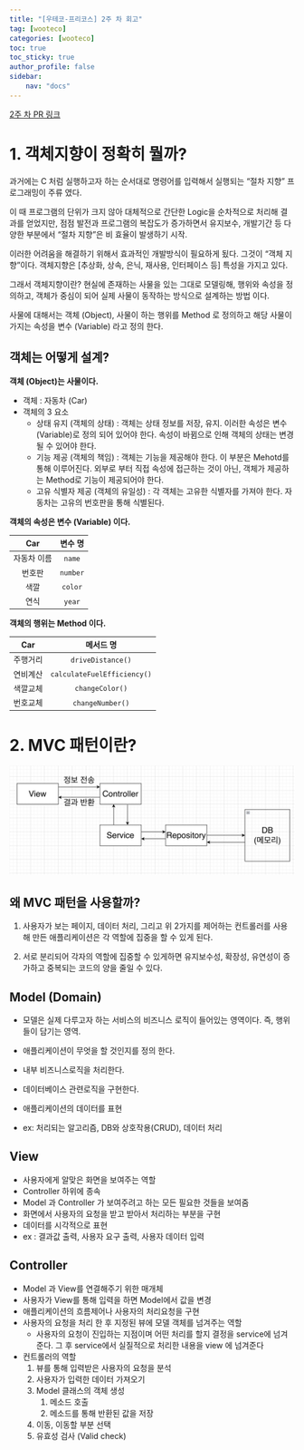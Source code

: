 ```yaml
---
title: "[우테코-프리코스] 2주 차 회고"
tag: [wooteco]
categories: [wooteco]
toc: true
toc_sticky: true
author_profile: false
sidebar:
    nav: "docs"
---
```


[2주 차 PR 링크](https://github.com/woowacourse-precourse/java-baseball/pull/411)

# 1. 객체지향이 정확히 뭘까?

과거에는 C 처럼 실행하고자 하는 순서대로 명령어를 입력해서 실행되는 “절차 지향” 프로그래밍이 주류 였다.

이 때 프로그램의 단위가 크지 않아 대체적으로 간단한 Logic을 순차적으로 처리해 결과를 얻었지만, 점점 발전과 프로그램의 복잡도가 증가하면서 유지보수, 개발기간 등 다양한 부분에서 “절차 지향”은 비 효율이 발생하기 시작.

이러한 어려움을 해결하기 위해서 효과적인 개발방식이 필요하게 됬다. 그것이 “객체 지향”이다. 객체지향은 [추상화, 상속, 은닉, 재사용, 인터페이스 등] 특성을 가지고 있다.

그래서 객체지향이란? 현실에 존재하는 사물을 있는 그대로 모델링해, 행위와 속성을 정의하고, 객체가 중심이 되어 실제 사물이 동작하는 방식으로 설계하는 방법 이다.

사물에 대해서는 객체 (Object), 사물이 하는 행위를 Method 로 정의하고 해당 사물이 가지는 속성을 변수 (Variable) 라고 정의 한다.

## 객체는 어떻게 설계?

**객체 (Object)는 사물이다.**

- 객체 : 자동차 (Car)
- 객체의 3 요소
  - 상태 유지 (객체의 상태) : 객체는 상태 정보를 저장, 유지. 이러한 속성은 변수 (Variable)로 정의 되어 있어야 한다. 속성이 바뀜으로 인해 객체의 상태는 변경 될 수 있어야 한다.
  - 기능 제공 (객체의 책임) : 객체는 기능을 제공해야 한다. 이 부분은 Mehotd를 통해 이루어진다. 외부로 부터 직접 속성에 접근하는 것이 아닌, 객체가 제공하는 Method로 기능이 제공되어야 한다.
  - 고유 식별자 제공 (객체의 유일성) : 각 객체는 고유한 식별자를 가져야 한다. 자동차는 고유의 번호판을 통해 식별된다.

**객체의 속성은 변수 (Variable) 이다.**

|     Car     | 변수 명  |
| :---------: | :------: |
| 자동차 이름 |  `name`  |
|   번호판    | `number` |
|    색깔     | `color`  |
|    연식     |  `year`  |

**객체의 행위는 Method 이다.**

|   Car    |          메서드 명          |
| :------: | :-------------------------: |
| 주행거리 |      `driveDistance()`      |
| 연비계산 | `calculateFuelEfficiency()` |
| 색깔교체 |       `changeColor()`       |
| 번호교체 |      `changeNumber()`       |

# 2. MVC 패턴이란?

![MVC Architecture](/assets/images/MVCArchitecture.png "MVC Architecture")

## 왜 MVC 패턴을 사용할까?

1. 사용자가 보는 페이지, 데이터 처리, 그리고 위 2가지를 제어하는 컨트롤러를 사용해 만든 애플리케이션은 각 역할에 집중을 할 수 있게 된다.

2. 서로 분리되어 각자의 역할에 집중할 수 있게하면 유지보수성, 확장성, 유연성이 증가하고 중복되는 코드의 양을 줄일 수 있다.

## Model (Domain)

- 모델은 실제 다루고자 하는 서비스의 비즈니스 로직이 들어있는 영역이다. 즉, 행위들이 담기는 영역.

- 애플리케이션이 무엇을 할 것인지를 정의 한다.
- 내부 비즈니스로직을 처리한다.
- 데이터베이스 관련로직을 구현한다.
- 애플리케이션의 데이터를 표현
- ex: 처리되는 알고리즘, DB와 상호작용(CRUD), 데이터 처리

## View

- 사용자에게 알맞은 화면을 보여주는 역할
- Controller 하위에 종속
- Model 과 Controller 가 보여주려고 하는 모든 필요한 것들을 보여줌
- 화면에서 사용자의 요청을 받고 받아서 처리하는 부분을 구현
- 데이터를 시각적으로 표현
- ex : 결과값 출력, 사용자 요구 출력, 사용자 데이터 입력

## Controller

- Model 과 View를 연결해주기 위한 매개체
- 사용자가 View를 통해 입력을 하면 Model에서 값을 변경
- 애플리케이션의 흐름제어나 사용자의 처리요청을 구현
- 사용자의 요청을 처리 한 후 지정된 뷰에 모델 객체를 넘겨주는 역할
  - 사용자의 요청이 진입하는 지점이며 어떤 처리를 할지 결정을 service에 넘겨준다. 그 후 service에서 실질적으로 처리한 내용을 view 에 넘겨준다
- 컨트롤러의 역할
  1. 뷰를 통해 입력받은 사용자의 요청을 분석
  2. 사용자가 입력한 데이터 가져오기
  3. Model 클래스의 객체 생성
     1. 메소드 호출
     2. 메소드를 통해 반환된 값을 저장
  4. 이동, 이동할 부분 선택
  5. 유효성 검사 (Valid check)